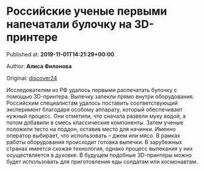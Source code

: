 
# Российские ученые первыми напечатали булочку на 3D-принтере

Published at: **2019-11-01T14:21:29+00:00**

Author: **Алиса Филонова**

Original: [discover24](https://discover24.ru/2019/11/rossiyskie-uchenye-pervymi-napechatali-bulochku-na-3d-printere/)

Исследователям из РФ удалось первыми распечатать булочку с помощью 3D-принтера. Выпечку запекли прямо внутри оборудования.
Российским специалистам удалось поставить соответствующий эксперимент благодаря особому аппарату, который обеспечивает нужный процесс. Они отметили, что сначала развели муку водой, а потом добавили в смесь классические компоненты. Затем ученые положили тесто на поддон, оставив место для начинки. Именно оператор выбирает, что использовать – джем или мясо.
В рамках работы оборудования происходит готовка выпечки. В зарубежных странах имеется схожая технология, однако процесс выпекания у них осуществляется в духовке. В будущем подобные 3D-принтеры можно будет использовать для приготовления еды солдатам или космонавтам.
